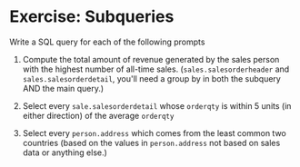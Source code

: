 # Exercise: Subqueries

Write a SQL query for each of the following prompts

1. Compute the total amount of revenue generated by the sales person with the highest number of all-time sales. (`sales.salesorderheader` and `sales.salesorderdetail`, you'll need a group by in both the subquery AND the main query.)

2. Select every `sale.salesorderdetail` whose `orderqty` is within 5 units (in either direction) of the average `orderqty`

3. Select every `person.address` which comes from the least common two countries (based on the values in `person.address` not based on sales data or anything else.)